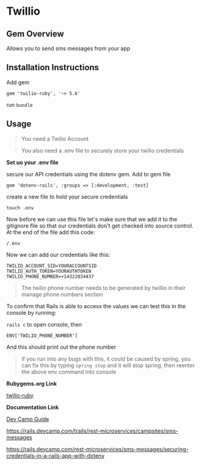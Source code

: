 # Twillio


## Gem Overview
Allows you to send sms messages from your app

## Installation Instructions
Add gem

```gem 'twilio-ruby', '~> 5.6'```

run ```bundle```

## Usage

>You need a Twilio Account

> You also need a .env file to securely store your twilio credentials

**Set uo your .env file**

secure our API credentials using the dotenv gem. Add to gem file

```gem 'dotenv-rails', :groups => [:development, :test]```

create a new file to hold your secure credentials

```touch .env```


Now before we can use this file let's make sure that we add it to the gitignore file so that our credentials don't get checked into source control. At the end of the file add this code:

```
/.env
```

Now we can add our credentials like this:

```
TWILIO_ACCOUNT_SID=YOURACCOUNTSID
TWILIO_AUTH_TOKEN=YOURAUTHTOKEN
TWILIO_PHONE_NUMBER=+14322034437
```

>The twilio phone number needs to be generated by twillio in their manage phone numbers section

To confirm that Rails is able to access the values we can test this in the console by running:

```rails c``` to open console, then

```ENV['TWILIO_PHONE_NUMBER']```

And this should print out the phone number

>if you run into any bugs with this, it could be caused by spring, you can fix this by typing ```spring stop``` and it will stop spring, then reenter the above env command into console

**Rubygems.org Link**

[twilio-ruby](https://rubygems.org/gems/twilio-ruby)

**Documentation Link**

[Dev Camp Guide](https://rails.devcamp.com/rest-microservices/sms-messages/securing-credentials-in-a-rails-app-with-dotenv)


https://rails.devcamp.com/trails/rest-microservices/campsites/sms-messages

https://rails.devcamp.com/rest-microservices/sms-messages/securing-credentials-in-a-rails-app-with-dotenv
